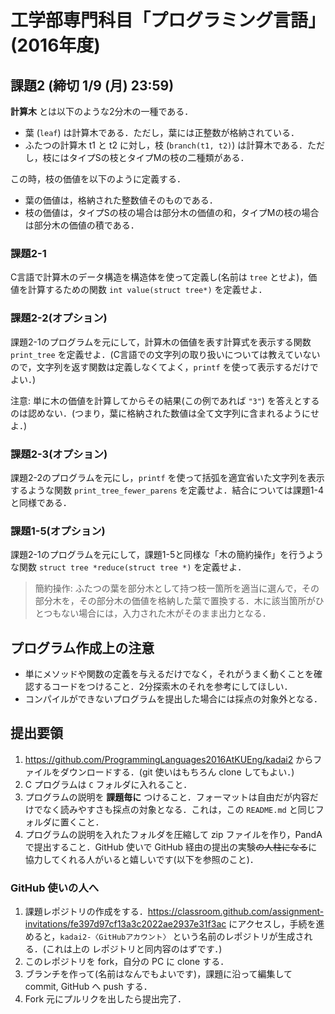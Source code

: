 # 工学部専門科目「プログラミング言語」(2016年度)

## 課題2 (締切 1/9 (月) 23:59)

__計算木__ とは以下のような2分木の一種である．

* 葉 (`leaf`) は計算木である．ただし，葉には正整数が格納されている．
* ふたつの計算木 t1 と t2 に対し，枝 (`branch(t1, t2)`) は計算木である．ただし，枝にはタイプSの枝とタイプMの枝の二種類がある．

この時，枝の価値を以下のように定義する．

* 葉の価値は，格納された整数値そのものである．
* 枝の価値は，タイプSの枝の場合は部分木の価値の和，タイプMの枝の場合は部分木の価値の積である．

### 課題2-1

C言語で計算木のデータ構造を構造体を使って定義し(名前は `tree` とせよ)，価値を計算するための関数 `int value(struct tree*)` を定義せよ．

### 課題2-2(オプション)

課題2-1のプログラムを元にして，計算木の価値を表す計算式を表示する関数 `print_tree` を定義せよ．(C言語での文字列の取り扱いについては教えていないので，文字列を返す関数は定義しなくてよく，`printf` を使って表示するだけでよい．)

注意: 単に木の価値を計算してからその結果(この例であれば `"3"`) を答えとするのは認めない．(つまり，葉に格納された数値は全て文字列に含まれるようにせよ．)

### 課題2-3(オプション)

課題2-2のプログラムを元にし，`printf` を使って括弧を適宜省いた文字列を表示するような関数 `print_tree_fewer_parens` を定義せよ．結合については課題1-4と同様である．

### 課題1-5(オプション)

課題2-1のプログラムを元にして，課題1-5と同様な「木の簡約操作」を行うような関数 `struct tree *reduce(struct tree *)` を定義せよ．

> 簡約操作: ふたつの葉を部分木として持つ枝一箇所を適当に選んで，その部分木を，その部分木の価値を格納した葉で置換する．木に該当箇所がひとつもない場合には，入力された木がそのまま出力となる．


## プログラム作成上の注意

* 単にメソッドや関数の定義を与えるだけでなく，それがうまく動くことを確認するコードをつけること．2分探索木のそれを参考にしてほしい．
* コンパイルができないプログラムを提出した場合には採点の対象外となる．

## 提出要領

1. https://github.com/ProgrammingLanguages2016AtKUEng/kadai2 からファイルをダウンロードする．(git 使いはもちろん clone してもよい．) 
2. C プログラムは `C` フォルダに入れること．
3. プログラムの説明を __課題毎に__ つけること．フォーマットは自由だが内容だけでなく読みやすさも採点の対象となる．これは，この `README.md` と同じフォルダに置くこと．
4. プログラムの説明を入れたフォルダを圧縮して zip ファイルを作り，PandA で提出すること．GitHub 使いで GitHub 経由の提出の実験~~の人柱になる~~に協力してくれる人がいると嬉しいです(以下を参照のこと)．

### GitHub 使いの人へ

1. 課題レポジトリの作成をする．https://classroom.github.com/assignment-invitations/fe397d97cf13a3c2022ae2937e31f3ac にアクセスし，手続を進めると，`kadai2-〈GitHubアカウント〉` という名前のレポジトリが生成される．(これは上の レポジトリと同内容のはずです．)
1. このレポジトリを fork，自分の PC に clone する．
1. ブランチを作って(名前はなんでもよいです)，課題に沿って編集して commit, GitHub へ push する．
1. Fork 元にプルリクを出したら提出完了．


